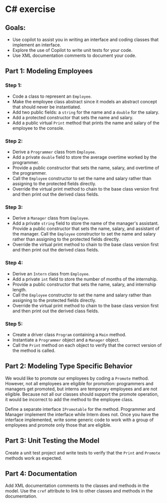 # C# exercise

## Goals:
- Use copilot to assist you in writing an interface and coding classes that implement an interface.
- Explore the use of Copilot to write unit tests for your code.
- Use XML documentation comments to document your code.

## Part 1: Modeling Employees

### Step 1:
- Code a class to represent an `Employee`. 
- Make the employee class abstract since it models an abstract concept that should never be instantiated. 
- Add two public fields: a `string` for the name and a `double` for the salary.
- Add a protected constructor that sets the name and salary. 
- Add a public virtual `Print` method that prints the name and salary of the employee to the console.
### Step 2:
- Derive a `Programmer` class from `Employee`.
- Add a private `double` field to store the average overtime worked by the programmer.
- Provide a public constructor that sets the name, salary, and overtime of the programmer.
- Call the `Employee` constructor to set the name and salary rather than assigning to the protected fields directly. 
- Override the virtual print method to chain to the base class version first and then print out the derived class fields.
### Step 3:
- Derive a `Manager` class from `Employee`. 
- Add a private `string` field to store the name of the manager's assistant.
  Provide a public constructor that sets the name, salary, and assistant of the manager. Call the `Employee` constructor to set the name and salary rather than assigning to the protected fields directly. 
- Override the virtual print method to chain to the base class version first and then print out the derived class fields.
### Step 4:
- Derive an `Intern` class from `Employee`.
- Add a private `int` field to store the number of months of the internship.
- Provide a public constructor that sets the name, salary, and internship length.
- Call the `Employee` constructor to set the name and salary rather than assigning to the protected fields directly. 
- Override the virtual print method to chain to the base class version first and then print out the derived class fields.
### Step 5:
- Create a driver class `Program` containing a `Main` method.
- Instantiate a `Programmer` object and a `Manager` object. 
- Call the `Print` method on each object to verify that the correct version of the method is called.

## Part 2: Modeling Type Specific Behavior

We would like to promote our employees by coding a `Promote` method. However, not all employees are eligible for promotion: programmers and managers get promoted, but interns are temporary employees and are not eligible. Because not all our classes should support the promote operation, it would be incorrect to add the method to the employee class. 

Define a separate interface `IPromotable` for the method. Programmer and Manager implement the interface while Intern does not. Once you have the interface implemented, write some generic code to work with a group of employees and promote only those that are eligible.

## Part 3: Unit Testing the Model

Create a unit test project and write tests to verify that the `Print` and `Promote` methods work as expected. 

## Part 4: Documentation

Add XML documentation comments to the classes and methods in the model. Use the `cref` attribute to link to other classes and methods in the documentation. 




